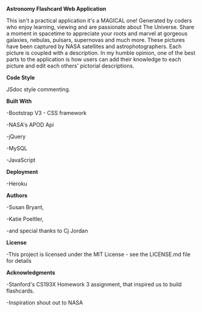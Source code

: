 **Astronomy Flashcard Web Application**

This isn't a practical application it's a MAGICAL one! Generated by coders who enjoy learning, viewing and are passionate about The Universe. Share a moment in spacetime to appreciate your roots and marvel at gorgeous galaxies, nebulas, pulsars, supernovas and much more. These pictures have been captured by NASA satellites and astrophotographers. Each picture is coupled with a description. In my humble opinion, one of the best parts to the application is how users can add their knowledge to each picture and edit each others' pictorial descriptions.


**Code Style**

JSdoc style commenting.


**Built With**

-Bootstrap V3 - CSS framework

-NASA's APOD Api 

-jQuery

-MySQL

-JavaScript

**Deployment**

-Heroku


**Authors**

-Susan Bryant,

-Katie Poeltler,

-and special thanks to Cj Jordan

**License**

-This project is licensed under the MIT License - see the LICENSE.md file for details

**Acknowledgments**

-Stanford's CS193X Homework 3 assignment, that inspired us to build flashcards. 

-Inspiration shout out to NASA


